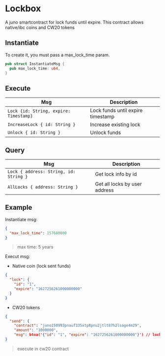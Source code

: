 # Lockbox

A juno smartcontract for lock funds until expire. This contract allows native/ibc coins and CW20 tokens

## Instantiate
To create it, you must pass a max_lock_time param.

```rust
pub struct InstantiateMsg {
  pub max_lock_time: u64,
}
```

## Execute

| Msg     |  Description |   
|---------|--------------|
|`Lock {id: String, expire: Timestamp}`| Lock funds until expire timestamp |
|`IncreaseLock { id: String }`| Increase existing lock |
|`Unlock { id: String }`| Unlock funds|

## Query
| Msg     |  Description |   
|---------|--------------|
|`Lock { address: String, id: String }`| Get lock info by id |
|`AllLocks { address: String }`| Get all locks by user address |

## Example

Instantiate msg:
```json
{
  "max_lock_time": 157680000 
}
```
> max time: 5 years

Execut msg:
- Native coin (lock sent funds)
```json
{
  "lock": {
    "id": "1",
    "expire": "1627256261000000000"
  }
}
```
- CW20 tokens
```json
{
  "send": {
    "contract": "juno150993pnauf335xtp8pnu2jtlt87h2lsage4m29",
    "amount": "1000000",
    "msg": btoa('{"id": "1", "expire": "1627256261000000000"}') // lockbox msg in base64
}
```
> execute in cw20 contract
